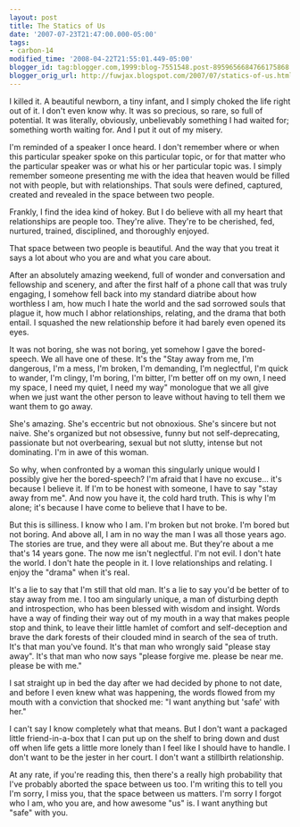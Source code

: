 ```yaml
---
layout: post
title: The Statics of Us
date: '2007-07-23T21:47:00.000-05:00'
tags:
- carbon-14
modified_time: '2008-04-22T21:55:01.449-05:00'
blogger_id: tag:blogger.com,1999:blog-7551548.post-8959656684766175868
blogger_orig_url: http://fuwjax.blogspot.com/2007/07/statics-of-us.html
---
```


I killed it. A beautiful newborn, a tiny infant, and I simply choked the life right out of it. I don't even know why. It was so precious, so rare, so full of potential. It was literally, obviously, unbelievably something I had waited for; something worth waiting for. And I put it out of my misery.

I'm reminded of a speaker I once heard. I don't remember where or when this particular speaker spoke on this particular topic, or for that matter who the particular speaker was or what his or her particular topic was. I simply remember someone presenting me with the idea that heaven would be filled not with people, but with relationships. That souls were defined, captured, created and revealed in the space between two people.

Frankly, I find the idea kind of hokey. But I do believe with all my heart that relationships are people too. They're alive. They're to be cherished, fed, nurtured, trained, disciplined, and thoroughly enjoyed.

That space between two people is beautiful. And the way that you treat it says a lot about who you are and what you care about.

After an absolutely amazing weekend, full of wonder and conversation and fellowship and scenery, and after the first half of a phone call that was truly engaging, I somehow fell back into my standard diatribe about how worthless I am, how much I hate the world and the sad sorrowed souls that plague it, how much I abhor relationships, relating, and the drama that both entail. I squashed the new relationship before it had barely even opened its eyes.

It was not boring, she was not boring, yet somehow I gave the bored-speech. We all have one of these. It's the "Stay away from me, I'm dangerous, I'm a mess, I'm broken, I'm demanding, I'm neglectful, I'm quick to wander, I'm clingy, I'm boring, I'm bitter, I'm better off on my own, I need my space, I need my quiet, I need my way" monologue that we all give when we just want the other person to leave without having to tell them we want them to go away.

She's amazing. She's eccentric but not obnoxious. She's sincere but not naive. She's organized but not obsessive, funny but not self-deprecating, passionate but not overbearing, sexual but not slutty, intense but not dominating. I'm in awe of this woman.

So why, when confronted by a woman this singularly unique would I possibly give her the bored-speech? I'm afraid that I have no excuse... it's because I believe it. If I'm to be honest with someone, I have to say "stay away from me". And now you have it, the cold hard truth. This is why I'm alone; it's because I have come to believe that I have to be.

But this is silliness. I know who I am. I'm broken but not broke. I'm bored but not boring. And above all, I am in no way the man I was all those years ago. The stories are true, and they were all about me. But they're about a me that's 14 years gone. The now me isn't neglectful. I'm not evil. I don't hate the world. I don't hate the people in it. I love relationships and relating. I enjoy the "drama" when it's real.

It's a lie to say that I'm still that old man. It's a lie to say you'd be better of to stay away from me. I too am singularly unique, a man of disturbing depth and introspection, who has been blessed with wisdom and insight. Words have a way of finding their way out of my mouth in a way that makes people stop and think, to leave their little hamlet of comfort and self-deception and brave the dark forests of their clouded mind in search of the sea of truth. It's that man you've found. It's that man who wrongly said "please stay away". It's that man who now says "please forgive me. please be near me. please be with me."

I sat straight up in bed the day after we had decided by phone to not date, and before I even knew what was happening, the words flowed from my mouth with a conviction that shocked me: "I want anything but 'safe' with her."

I can't say I know completely what that means. But I don't want a packaged little friend-in-a-box that I can put up on the shelf to bring down and dust off when life gets a little more lonely than I feel like I should have to handle. I don't want to be the jester in her court. I don't want a stillbirth relationship.

At any rate, if you're reading this, then there's a really high probability that I've probably aborted the space between us too. I'm writing this to tell you I'm sorry, I miss you, that the space between us matters. I'm sorry I forgot who I am, who you are, and how awesome "us" is. I want anything but "safe" with you.